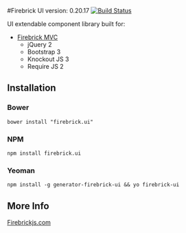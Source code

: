 #Firebrick UI version: 0.20.17 [![Build Status](https://travis-ci.org/smasala/firebrick.ui.svg?branch=master)](https://travis-ci.org/smasala/firebrick.ui)

UI extendable component library built for:

* [Firebrick MVC](https://github.com/smasala/firebrick)
    * jQuery 2
    * Bootstrap 3
    * Knockout JS 3
    * Require JS 2

## Installation

### Bower
```
bower install "firebrick.ui"
```

### NPM
```
npm install firebrick.ui
```

### Yeoman
```
npm install -g generator-firebrick-ui && yo firebrick-ui
```

## More Info
[Firebrickjs.com](http://www.firebrickjs.com)